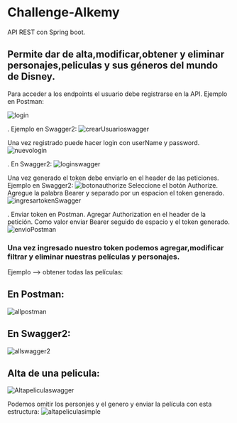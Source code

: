 # Challenge-Alkemy
API REST con Spring boot.

## Permite dar de alta,modificar,obtener y eliminar personajes,peliculas y sus géneros del mundo de Disney.
Para acceder a los endpoints el usuario debe registrarse en la API.
Ejemplo en Postman:

![login](https://user-images.githubusercontent.com/50058025/148308138-dc8ef87c-d619-41ed-8531-f459db1db548.png)

. Ejemplo en Swagger2:
![crearUsuarioswagger](https://user-images.githubusercontent.com/50058025/148323718-ff09404f-9bed-44da-b88e-1c8cc0be9eab.png)

Una vez registrado puede hacer login con userName y password.
![nuevologin](https://user-images.githubusercontent.com/50058025/148308834-5fe9a2c5-c580-4031-8b94-a08490e9da61.png)

. En Swagger2:
![loginswagger](https://user-images.githubusercontent.com/50058025/148323872-46c1b850-5daa-49e1-83aa-d64a082148fd.png)

Una vez generado el token debe enviarlo en el header de las peticiones.
Ejemplo en Swagger2:
![botonauthorize](https://user-images.githubusercontent.com/50058025/148324043-84995b9c-41f1-4e21-bf46-900e8bbb1988.png)
Seleccione el botón Authorize. Agregue la palabra Bearer y separado por un espacion el token generado.
![ingresartokenSwagger](https://user-images.githubusercontent.com/50058025/148324222-36473675-0dc2-4624-9d16-33833cb2db6e.png)

. Enviar token en Postman. Agregar Authorization en el header de la petición.
Como valor enviar Bearer seguido de espacio y el token generado.
![envioPostman](https://user-images.githubusercontent.com/50058025/148325101-68b64dc6-3f2c-485e-ad34-ef8e0dec1fec.png)

### Una vez ingresado nuestro token podemos agregar,modificar filtrar y eliminar nuestras películas y personajes.
Ejemplo --> obtener todas las películas:
## En Postman:
![allpostman](https://user-images.githubusercontent.com/50058025/148326522-82cadec6-5024-4e8e-bfaf-401159d4fe14.png)
## En Swagger2:
![allswagger2](https://user-images.githubusercontent.com/50058025/148326636-b7ba27ac-0580-4d12-8db1-a0fb20a32384.png)

## Alta de una pelicula:
 ![Altapeliculaswagger](https://user-images.githubusercontent.com/50058025/148327880-e7e5daa5-8069-458c-a544-8d192053092f.png)
 
 Podemos omitir los personjes y el genero y enviar la película con esta estructura:
 ![altapeliculasimple](https://user-images.githubusercontent.com/50058025/148327991-615c8316-ec6e-4cc1-93a7-d34da63300a1.png)





